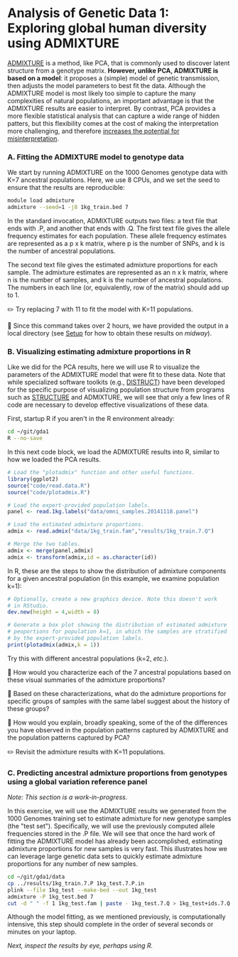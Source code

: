 # Analysis of Genetic Data 1:<br>Exploring global human diversity using ADMIXTURE

[ADMIXTURE](https://www.genetics.ucla.edu/software/admixture) is a
method, like PCA, that is commonly used to discover latent structure
from a genotype matrix. **However, unlike PCA, ADMIXTURE is based on a
model**: it proposes a (simple) model of genetic transmission, then
adjusts the model parameters to best fit the data. Although the
ADMIXTURE model is most likely too simple to capture the many
complexities of natural populations, an important advantage is that
the ADMIXTURE results are easier to interpret. By contrast, PCA
provides a more flexible statistical analysis that can capture a wide
range of hidden patters, but this flexibility comes at the cost of
making the interpretation more challenging, and therefore
[increases the potential for misinterpretation](http://dx.doi.org/10.1038/ng.139).

### A. Fitting the ADMIXTURE model to genotype data

We start by running ADMIXTURE on the 1000 Genomes genotype data with
K=7 ancestral populations. Here, we use 8 CPUs, and we set the seed to
ensure that the results are reproducible:

```bash
module load admixture
admixture --seed=1 -j8 1kg_train.bed 7
```

In the standard invocation, ADMIXTURE outputs two files: a text file
that ends with .P, and another that ends with .Q. The first text file
gives the allele frequency estimates for each population. These allele
frequency estimates are represented as a p x k matrix, where p is the
number of SNPs, and k is the number of ancestral populations.

The second text file gives the estimated admixture proportions for
each sample. The admixture estimates are represented as an n x k
matrix, where n is the number of samples, and k is the number of
ancestral populations. The numbers in each line (or, equivalently, row
of the matrix) should add up to 1.

:pencil2: Try replacing 7 with 11 to fit the model with K=11 populations.

:pushpin: Since this command takes over 2 hours, we have provided the
output in a local directory (see [Setup](setup.md) for how to obtain
these results on *midway*).

### B. Visualizing estimating admixture proportions in R

Like we did for the PCA results, here we will use R to visualize the
parameters of the ADMIXTURE model that were fit to these data. Note
that while specialized software toolkits (e.g.,
[DISTRUCT](http://web.stanford.edu/group/rosenberglab/index.html))
have been developed for the specific purpose of visualizing population
structure from programs such as
[STRUCTURE](http://pritchardlab.stanford.edu/structure.html) and
ADMIXTURE, we will see that only a few lines of R code are necessary
to develop effective visualizations of these data.

First, startup R if you aren't in the R environment already:

```bash
cd ~/git/gda1
R --no-save
```

In this next code block, we load the ADMIXTURE results into R, similar
to how we loaded the PCA results.

```R
# Load the "plotadmix" function and other useful functions.
library(ggplot2)
source("code/read.data.R")
source("code/plotadmix.R")

# Load the expert-provided population labels.
panel <- read.1kg.labels("data/omni_samples.20141118.panel")

# Load the estimated admixture proportions.
admix <- read.admix("data/1kg_train.fam","results/1kg_train.7.Q")

# Merge the two tables.
admix <- merge(panel,admix)
admix <- transform(admix,id = as.character(id))
```

In R, these are the steps to show the distribution of admixture
components for a given ancestral population (in this example, we
examine population k=1):

```R
# Optionally, create a new graphics device. Note this doesn't work
# in RStudio.
dev.new(height = 4,width = 8)

# Generate a box plot showing the distribution of estimated admixture
# peoportions for population k=1, in which the samples are stratified
# by the expert-provided population labels.
print(plotadmix(admix,k = 1))
```

Try this with different ancestral populations (k=2, *etc.*).

:ledger: How would you characterize each of the 7 ancestral
populations based on these visual summaries of the admixture
proportions?

:ledger: Based on these characterizations, what do the admixture
proportions for specific groups of samples with the same label suggest
about the history of these groups?

:orange_book: How would you explain, broadly speaking, some of the of
the differences you have observed in the population patterns captured
by ADMIXTURE and the population patterns captured by PCA?

:pencil2: Revisit the admixture results with K=11 populations.

### C. Predicting ancestral admixture proportions from genotypes using a global variation reference panel

*Note: This section is a work-in-progress.*

In this exercise, we will use the ADMIXTURE results we generated from
the 1000 Genomes training set to estimate admixture for new genotype
samples (the "test set"). Specifically, we will use the previously
computed allele frequencies stored in the .P file. We will see that
once the hard work of fitting the ADMIXTURE model has already been
accomplished, estimating admixture proportions for new samples is very
fast. This illustrates how we can leverage large genetic data sets to
quickly estimate admixture proportions for any number of new samples.

```bash
cd ~/git/gda1/data
cp ../results/1kg_train.7.P 1kg_test.7.P.in
plink --file 1kg_test --make-bed --out 1kg_test
admixture -P 1kg_test.bed 7
cut -d " " -f 1 1kg_test.fam | paste - 1kg_test.7.Q > 1kg_test+ids.7.Q
```

Although the model fitting, as we mentioned previously, is
computationally intensive, this step should complete in the order of
several seconds or minutes on your laptop.

*Next, inspect the results by eye, perhaps using R.*
